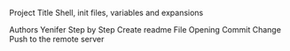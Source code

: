 Project Title 
Shell, init files, variables and expansions

Authors Yenifer Step by Step Create readme File Opening Commit Change Push to the remote server